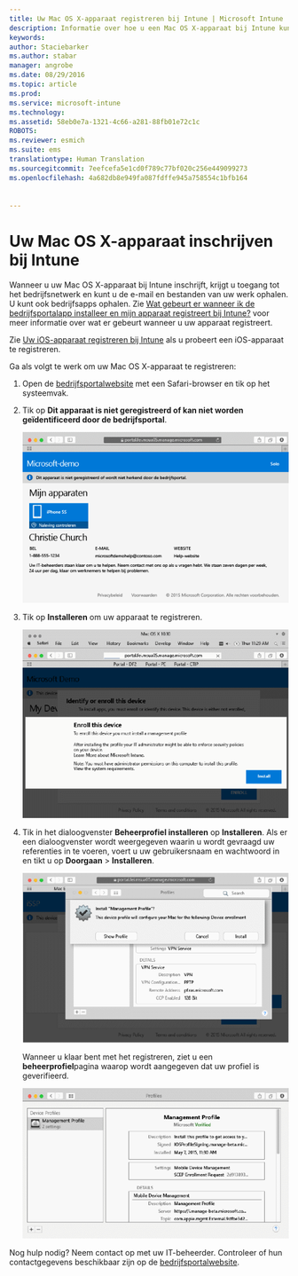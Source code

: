 ```yaml
---
title: Uw Mac OS X-apparaat registreren bij Intune | Microsoft Intune
description: Informatie over hoe u een Mac OS X-apparaat bij Intune kunt inschrijven
keywords: 
author: Staciebarker
ms.author: stabar
manager: angrobe
ms.date: 08/29/2016
ms.topic: article
ms.prod: 
ms.service: microsoft-intune
ms.technology: 
ms.assetid: 58eb0e7a-1321-4c66-a281-88fb01e72c1c
ROBOTS: 
ms.reviewer: esmich
ms.suite: ems
translationtype: Human Translation
ms.sourcegitcommit: 7eefcefa5e1cd0f789c77bf020c256e449099273
ms.openlocfilehash: 4a682db8e949fa087fdffe945a758554c1bfb164


---
```



# Uw Mac OS X-apparaat inschrijven bij Intune

Wanneer u uw Mac OS X-apparaat bij Intune inschrijft, krijgt u toegang tot het bedrijfsnetwerk en kunt u de e-mail en bestanden van uw werk ophalen. U kunt ook bedrijfsapps ophalen. Zie [Wat gebeurt er wanneer ik de bedrijfsportalapp installeer en mijn apparaat registreert bij Intune?](what-happens-if-you-install-the-company-portal-app-and-enroll-your-device-in-intune-ios.md) voor meer informatie over wat er gebeurt wanneer u uw apparaat registreert.

Zie [Uw iOS-apparaat registreren bij Intune](enroll-your-device-in-intune-ios.md) als u probeert een iOS-apparaat te registreren.


Ga als volgt te werk om uw Mac OS X-apparaat te registreren:

1.  Open de [bedrijfsportalwebsite](https://portal.manage.microsoft.com) met een Safari-browser en tik op het systeemvak.

2.  Tik op **Dit apparaat is niet geregistreerd of kan niet worden geïdentificeerd door de bedrijfsportal**.

    ![apparaat-niet-geregistreerd](./media/1-macosx-enroll-tap-enroll.png)

3.  Tik op **Installeren** om uw apparaat te registreren.

    ![tik-op-installeren-om-te-registreren](./media/2-macosx-enroll--install-button.png)

4.  Tik in het dialoogvenster **Beheerprofiel installeren** op **Installeren**. Als er een dialoogvenster wordt weergegeven waarin u wordt gevraagd uw referenties in te voeren, voert u uw gebruikersnaam en wachtwoord in en tikt u op **Doorgaan** &gt; **Installeren**.

    ![installeren-beheerprofiel](./media/3-macosx-enroll-tap-install.png)

    Wanneer u klaar bent met het registreren, ziet u een **beheerprofiel**pagina waarop wordt aangegeven dat uw profiel is geverifieerd.

    ![beheerprofiel-geverifieerd](./media/4-macosx-enroll-done.png)

Nog hulp nodig? Neem contact op met uw IT-beheerder. Controleer of hun contactgegevens beschikbaar zijn op de [bedrijfsportalwebsite](http://portal.manage.microsoft.com).



<!--HONumber=Oct16_HO2-->


